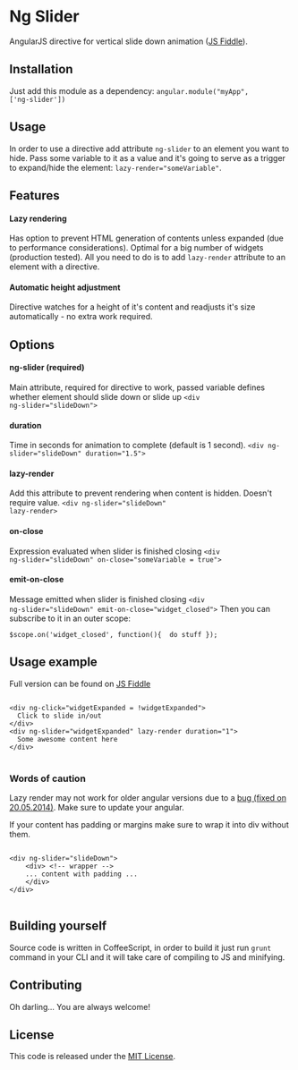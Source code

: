Ng Slider
=================

AngularJS directive for vertical slide down animation ([JS Fiddle](http://jsfiddle.net/therusskiy/JR3C7/2/)).
## Installation
Just add this module as a dependency: <code>angular.module("myApp", ['ng-slider'])</code>
## Usage
In order to use a directive add attribute <code>ng-slider</code> to an element you want to hide. Pass some variable to it as a value and it's going to serve as a trigger to expand/hide the element: <code>lazy-render="someVariable"</code>.
## Features
#### Lazy rendering
Has option to prevent HTML generation of contents unless expanded (due to performance considerations). Optimal for a big number of widgets (production tested).
All you need to do is to add <code>lazy-render</code> attribute to an element with a directive.
#### Automatic height adjustment
Directive watches for a height of it's content and readjusts it's size automatically - no extra work required. 
## Options
#### ng-slider (required)
Main attribute, required for directive to work, passed variable defines whether element should slide down or slide up
<code>&lt;div ng-slider=&quot;slideDown&quot;&gt;</code>
#### duration
Time in seconds for animation to complete (default is 1 second).
<code>&lt;div ng-slider=&quot;slideDown&quot; duration=&quot;1.5&quot;&gt;</code>
#### lazy-render
Add this attribute to prevent rendering when content is hidden. Doesn't require value.
<code>&lt;div ng-slider=&quot;slideDown&quot; lazy-render&gt;</code>
#### on-close
Expression evaluated when slider is finished closing
<code>&lt;div ng-slider=&quot;slideDown&quot; on-close=&quot;someVariable = true&quot;&gt;</code>
#### emit-on-close
Message emitted when slider is finished closing
<code>&lt;div ng-slider=&quot;slideDown&quot; emit-on-close=&quot;widget_closed&quot;&gt;</code>
Then you can subscribe to it in an outer scope:

<pre><code>$scope.on('widget_closed', function(){  do stuff });</code></pre>
 
## Usage example
Full version can be found on [JS Fiddle](http://jsfiddle.net/therusskiy/JR3C7/2/)
 
<pre>
<code>
&lt;div ng-click=&quot;widgetExpanded = !widgetExpanded&quot;&gt;
  Click to slide in/out
&lt;/div&gt;
&lt;div ng-slider=&quot;widgetExpanded&quot; lazy-render duration=&quot;1&quot;&gt;
  Some awesome content here
&lt;/div&gt;
</code>
</pre>

### Words of caution
Lazy render may not work for older angular versions due to a
  [bug (fixed on 20.05.2014)](https://github.com/angular/angular.js/pull/7499). Make sure to update your angular.
  
If your content has padding or margins make sure to wrap it into div without them.

<pre>
<code>
&lt;div ng-slider=&quot;slideDown&quot;&gt;
    &lt;div&gt; &lt;!-- wrapper --&gt;  
    ... content with padding ...
    &lt;/div&gt;  
&lt;/div&gt;
</code>
</pre>

## Building yourself
Source code is written in CoffeeScript, in order to build it just run <code>grunt</code> command in your CLI and it will take care of compiling to JS and minifying.

## Contributing
Oh darling... You are always welcome!
## License

This code is released under the [MIT License](http://www.opensource.org/licenses/MIT).
